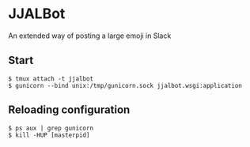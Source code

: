 # JJALBot
An extended way of posting a large emoji in Slack

## Start
```
$ tmux attach -t jjalbot
$ gunicorn --bind unix:/tmp/gunicorn.sock jjalbot.wsgi:application 
```

## Reloading configuration
```
$ ps aux | grep gunicorn
$ kill -HUP [masterpid]
```
